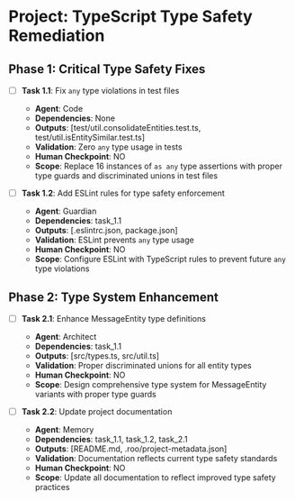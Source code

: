 # Project: TypeScript Type Safety Remediation

## Phase 1: Critical Type Safety Fixes

- [ ] **Task 1.1**: Fix `any` type violations in test files
  - **Agent**: Code
  - **Dependencies**: None
  - **Outputs**: [test/util.consolidateEntities.test.ts, test/util.isEntitySimilar.test.ts]
  - **Validation**: Zero `any` type usage in tests
  - **Human Checkpoint**: NO
  - **Scope**: Replace 16 instances of `as any` type assertions with proper type guards and discriminated unions in test files

- [ ] **Task 1.2**: Add ESLint rules for type safety enforcement
  - **Agent**: Guardian
  - **Dependencies**: task_1.1
  - **Outputs**: [.eslintrc.json, package.json]
  - **Validation**: ESLint prevents `any` type usage
  - **Human Checkpoint**: NO
  - **Scope**: Configure ESLint with TypeScript rules to prevent future `any` type violations

## Phase 2: Type System Enhancement

- [ ] **Task 2.1**: Enhance MessageEntity type definitions
  - **Agent**: Architect
  - **Dependencies**: task_1.1
  - **Outputs**: [src/types.ts, src/util.ts]
  - **Validation**: Proper discriminated unions for all entity types
  - **Human Checkpoint**: NO
  - **Scope**: Design comprehensive type system for MessageEntity variants with proper type guards

- [ ] **Task 2.2**: Update project documentation
  - **Agent**: Memory
  - **Dependencies**: task_1.1, task_1.2, task_2.1
  - **Outputs**: [README.md, .roo/project-metadata.json]
  - **Validation**: Documentation reflects current type safety standards
  - **Human Checkpoint**: NO
  - **Scope**: Update all documentation to reflect improved type safety practices
